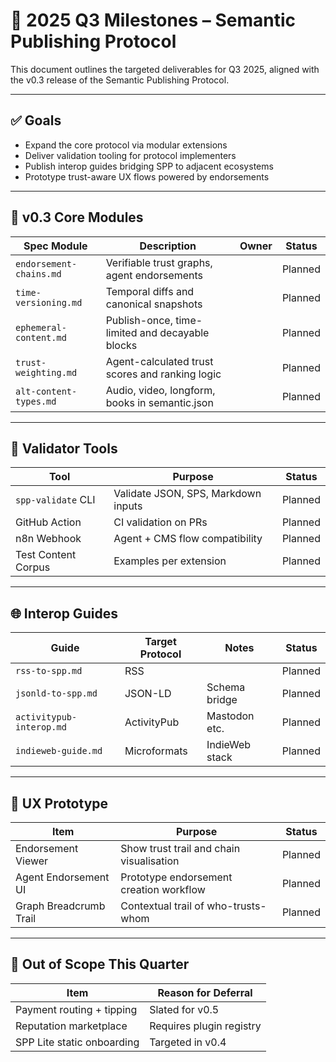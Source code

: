 # 📅 2025 Q3 Milestones – Semantic Publishing Protocol

This document outlines the targeted deliverables for Q3 2025, aligned with the v0.3 release of the Semantic Publishing Protocol.

---

## ✅ Goals
- Expand the core protocol via modular extensions
- Deliver validation tooling for protocol implementers
- Publish interop guides bridging SPP to adjacent ecosystems
- Prototype trust-aware UX flows powered by endorsements

---

## 🧱 v0.3 Core Modules

| Spec Module              | Description                                      | Owner | Status |
|--------------------------|--------------------------------------------------|-------|--------|
| `endorsement-chains.md` | Verifiable trust graphs, agent endorsements      | <!-- Will be resolved in v0.4 --> | Planned |
| `time-versioning.md`    | Temporal diffs and canonical snapshots           | <!-- Will be resolved in v0.4 --> | Planned |
| `ephemeral-content.md`  | Publish-once, time-limited and decayable blocks  | <!-- Will be resolved in v0.4 --> | Planned |
| `trust-weighting.md`    | Agent-calculated trust scores and ranking logic  | <!-- Will be resolved in v0.4 --> | Planned |
| `alt-content-types.md`  | Audio, video, longform, books in semantic.json   | <!-- Will be resolved in v0.4 --> | Planned |

---

## 🧪 Validator Tools

| Tool                | Purpose                             | Status  |
|---------------------|--------------------------------------|---------|
| `spp-validate` CLI  | Validate JSON, SPS, Markdown inputs | Planned |
| GitHub Action       | CI validation on PRs                | Planned |
| n8n Webhook         | Agent + CMS flow compatibility      | Planned |
| Test Content Corpus | Examples per extension              | Planned |

---

## 🌐 Interop Guides

| Guide                    | Target Protocol | Notes          | Status  |
|--------------------------|------------------|----------------|---------|
| `rss-to-spp.md`          | RSS              |                | Planned |
| `jsonld-to-spp.md`       | JSON-LD          | Schema bridge  | Planned |
| `activitypub-interop.md` | ActivityPub      | Mastodon etc.  | Planned |
| `indieweb-guide.md`      | Microformats     | IndieWeb stack | Planned |

---

## 🧩 UX Prototype

| Item                  | Purpose                                 | Status  |
|-----------------------|-----------------------------------------|---------|
| Endorsement Viewer    | Show trust trail and chain visualisation | Planned |
| Agent Endorsement UI  | Prototype endorsement creation workflow  | Planned |
| Graph Breadcrumb Trail| Contextual trail of who-trusts-whom      | Planned |

---

## 🚧 Out of Scope This Quarter

| Item                          | Reason for Deferral     |
|-------------------------------|--------------------------|
| Payment routing + tipping     | Slated for v0.5          |
| Reputation marketplace        | Requires plugin registry |
| SPP Lite static onboarding    | Targeted in v0.4         |

